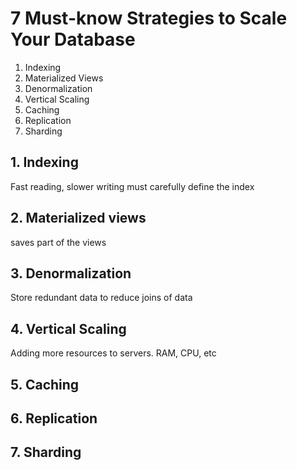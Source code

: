 # 7 Must-know Strategies to Scale Your Database

1. Indexing
2. Materialized Views  
3. Denormalization
4. Vertical Scaling
5. Caching
6. Replication
7. Sharding

## 1. Indexing
Fast reading, slower writing
must carefully define the index

## 2. Materialized views
saves part of the views

## 3. Denormalization
Store redundant data to reduce joins of data

## 4. Vertical Scaling
Adding more resources to servers. RAM, CPU, etc

## 5. Caching

## 6. Replication

## 7. Sharding